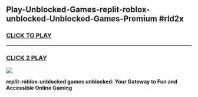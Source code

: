 
## Play-Unblocked-Games-replit-roblox-unblocked-Unblocked-Games-Premium #rld2x
<h3>
<a href="https://premium.freeplayer.one?title=replit-roblox-unblocked&ref=12M">CLICK TO PLAY</a></h3>
<hr>

<h3>
<a href="https://premium.freeplayer.one?title=replit-roblox-unblocked&ref=12M">CLICK 2 PLAY</a>
  
</h3>

<a href="https://premium.freeplayer.one?title=replit-roblox-unblocked&ref=12M"><img src="https://clearcache.store/games.png"></a>


**replit-roblox-unblocked games unblocked: Your Gateway to Fun and Accessible Online Gaming**
